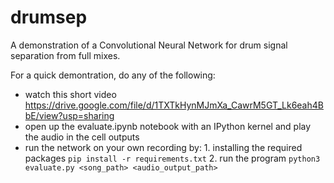 # drumsep
A demonstration of a Convolutional Neural Network for drum signal separation from full mixes. 

For a quick demontration, do any of the following:
- watch this short video https://drive.google.com/file/d/1TXTkHynMJmXa_CawrM5GT_Lk6eah4BbE/view?usp=sharing
- open up the evaluate.ipynb notebook with an IPython kernel and play the audio in the cell outputs
- run the network on your own recording by: 1. installing the required packages `pip install -r requirements.txt` 2. run the program `python3 evaluate.py <song_path> <audio_output_path>`
